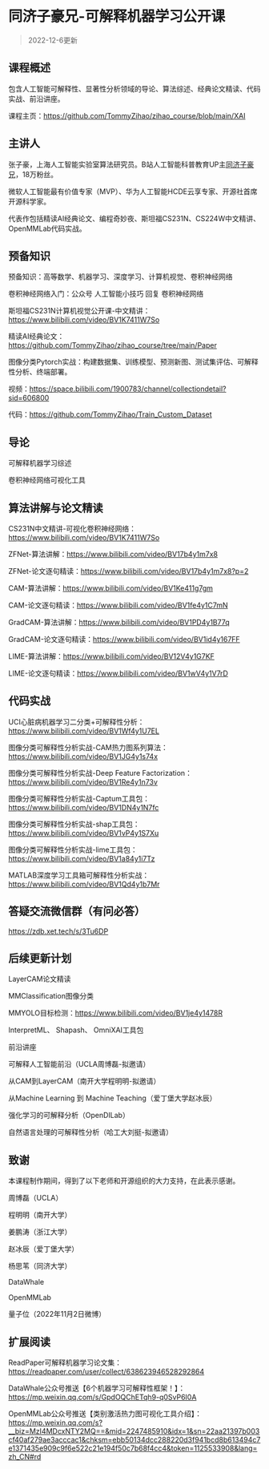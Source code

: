 # 同济子豪兄-可解释机器学习公开课

> 2022-12-6更新

## 课程概述

包含人工智能可解释性、显著性分析领域的导论、算法综述、经典论文精读、代码实战、前沿讲座。 

课程主页：https://github.com/TommyZihao/zihao_course/blob/main/XAI

## 主讲人

张子豪，上海人工智能实验室算法研究员。B站人工智能科普教育UP主[同济子豪兄](https://space.bilibili.com/1900783)，18万粉丝。

微软人工智能最有价值专家（MVP）、华为人工智能HCDE云享专家、开源社首席开源科学家。

代表作包括精读AI经典论文、编程奇妙夜、斯坦福CS231N、CS224W中文精讲、OpenMMLab代码实战。

## 预备知识

预备知识：高等数学、机器学习、深度学习、计算机视觉、卷积神经网络

卷积神经网络入门：公众号 人工智能小技巧 回复 卷积神经网络

斯坦福CS231N计算机视觉公开课-中文精讲：https://www.bilibili.com/video/BV1K7411W7So

精读AI经典论文：https://github.com/TommyZihao/zihao_course/tree/main/Paper

图像分类Pytorch实战：构建数据集、训练模型、预测新图、测试集评估、可解释性分析、终端部署。

视频：https://space.bilibili.com/1900783/channel/collectiondetail?sid=606800

代码：https://github.com/TommyZihao/Train_Custom_Dataset

## 导论

可解释机器学习综述

卷积神经网络可视化工具

## 算法讲解与论文精读

CS231N中文精讲-可视化卷积神经网络：https://www.bilibili.com/video/BV1K7411W7So

ZFNet-算法讲解：https://www.bilibili.com/video/BV17b4y1m7x8

ZFNet-论文逐句精读：https://www.bilibili.com/video/BV17b4y1m7x8?p=2

CAM-算法讲解：https://www.bilibili.com/video/BV1Ke411g7gm

CAM-论文逐句精读：https://www.bilibili.com/video/BV1fe4y1C7mN

GradCAM-算法讲解：https://www.bilibili.com/video/BV1PD4y1B77q

GradCAM-论文逐句精读：https://www.bilibili.com/video/BV1id4y167FF

LIME-算法讲解：https://www.bilibili.com/video/BV12V4y1G7KF

LIME-论文逐句精读：https://www.bilibili.com/video/BV1wV4y1V7rD

## 代码实战

UCI心脏病机器学习二分类+可解释性分析：https://www.bilibili.com/video/BV1Wf4y1U7EL

图像分类可解释性分析实战-CAM热力图系列算法：https://www.bilibili.com/video/BV1JG4y1s74x

图像分类可解释性分析实战-Deep Feature Factorization：https://www.bilibili.com/video/BV1Re4y1n73v

图像分类可解释性分析实战-Captum工具包：https://www.bilibili.com/video/BV1DN4y1N7fc

图像分类可解释性分析实战-shap工具包：https://www.bilibili.com/video/BV1vP4y1S7Xu

图像分类可解释性分析实战-lime工具包：https://www.bilibili.com/video/BV1a84y1i7Tz

MATLAB深度学习工具箱可解释性分析实战：https://www.bilibili.com/video/BV1Qd4y1b7Mr

## 答疑交流微信群（有问必答）

https://zdb.xet.tech/s/3Tu6DP

## 后续更新计划

LayerCAM论文精读

MMClassification图像分类

MMYOLO目标检测：https://www.bilibili.com/video/BV1je4y1478R

InterpretML、 Shapash、 OmniXAI工具包

前沿讲座

可解释人工智能前沿（UCLA周博磊-拟邀请）

从CAM到LayerCAM（南开大学程明明-拟邀请）

从Machine Learning 到 Machine Teaching（爱丁堡大学赵冰辰）

强化学习的可解释分析（OpenDILab）

自然语言处理的可解释性分析（哈工大刘挺-拟邀请）

## 致谢

本课程制作期间，得到了以下老师和开源组织的大力支持，在此表示感谢。

周博磊（UCLA）

程明明（南开大学）

姜鹏涛（浙江大学）

赵冰辰（爱丁堡大学）

杨思苇（同济大学）

DataWhale

OpenMMLab

量子位（2022年11月2日微博）

## 扩展阅读

ReadPaper可解释机器学习论文集：https://readpaper.com/user/collect/638623946528292864

DataWhale公众号推送【6个机器学习可解释性框架！】：https://mp.weixin.qq.com/s/GpdOQChETqh9-q0SvP6I0A

OpenMMLab公众号推送【类别激活热力图可视化工具介绍】：https://mp.weixin.qq.com/s?__biz=MzI4MDcxNTY2MQ==&mid=2247485910&idx=1&sn=22aa21397b003cf40af279ae3acccac1&chksm=ebb50134dcc288220d3f941bcd8b613494c7e1371435e909c9f6e522c21e194f50c7b68f4cc4&token=1125533908&lang=zh_CN#rd

